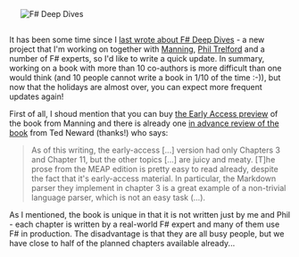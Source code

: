 <img src="http://tomasp.net/articles/manning-deep-dives/cover.jpg" class="rdecor" title="F# Deep Dives" style="margin-left:20px;margin-bottom:15px"/>

<p>It has been some time since I <a href="http://tomasp.net/blog/manning-deep-dives.aspx/">last wrote about F# Deep Dives</a>
- a new project that I'm working on together with <a href="http://www.manning.com">Manning</a>,
<a href="http://trelford.com/blog">Phil Trelford</a> and a number of F# experts, so I'd like to write a quick
update. In summary, working on a book with more than 10 co-authors is more difficult than one
would think (and 10 people cannot write a book in 1/10 of the time :-)), but now that the holidays
are almost over, you can expect more frequent updates again!</p>

<p>First of all, I shoud mention that you can buy <a href="http://www.manning.com/petricek2/">the Early Access preview</a>
of the book from Manning and there is already one <a href="http://blogs.tedneward.com/2013/01/05/Review+In+Advance+F+Deep+Dives.aspx">in advance review of the book</a>
from Ted Neward (thanks!) who says:</p>

<blockquote>
  <p>As of this writing, the early-access [...] version had only Chapters 3 and Chapter 11, 
but the other topics [...] are juicy and meaty. [T]he prose from the MEAP edition is 
pretty easy to read already, despite the fact that it's early-access material. In particular, 
the Markdown parser they implement in chapter 3 is a great example of a non-trivial 
language parser, which is not an easy task (...).</p>
</blockquote>

<p>As I mentioned, the book is unique in that it is not written just by me and Phil - each chapter 
is written by a real-world F# expert and many of them use F# in production. The disadvantage is
that they are all busy people, but we have close to half of the planned chapters available already...</p>


